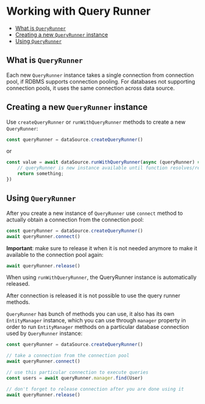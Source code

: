 # Working with Query Runner

-   [What is `QueryRunner`](#what-is-queryrunner)
-   [Creating a new `QueryRunner` instance](#creating-a-new-queryrunner-instance)
-   [Using `QueryRunner`](#using-queryrunner)

## What is `QueryRunner`

Each new `QueryRunner` instance takes a single connection from connection pool, if RDBMS supports connection pooling.
For databases not supporting connection pools, it uses the same connection across data source.

## Creating a new `QueryRunner` instance

Use `createQueryRunner` or `runWithQueryRunner` methods to create a new `QueryRunner`:

```typescript
const queryRunner = dataSource.createQueryRunner()
```
or

```typescript
const value = await dataSource.runWithQueryRunner(async (queryRunner) => {
    // queryRunner is new instance available until function resolves/rejects
    return something;
})
```

## Using `QueryRunner`

After you create a new instance of `QueryRunner` use `connect` method to actually obtain a connection from the connection pool:

```typescript
const queryRunner = dataSource.createQueryRunner()
await queryRunner.connect()
```

**Important**: make sure to release it when it is not needed anymore to make it available to the connection pool again:

```typescript
await queryRunner.release()
```

When using `runWithQueryRunner`, the QueryRunner instance is automatically released.

After connection is released it is not possible to use the query runner methods.

`QueryRunner` has bunch of methods you can use, it also has its own `EntityManager` instance,
which you can use through `manager` property in order to run `EntityManager` methods on a particular database connection
used by `QueryRunner` instance:

```typescript
const queryRunner = dataSource.createQueryRunner()

// take a connection from the connection pool
await queryRunner.connect()

// use this particular connection to execute queries
const users = await queryRunner.manager.find(User)

// don't forget to release connection after you are done using it
await queryRunner.release()
```
